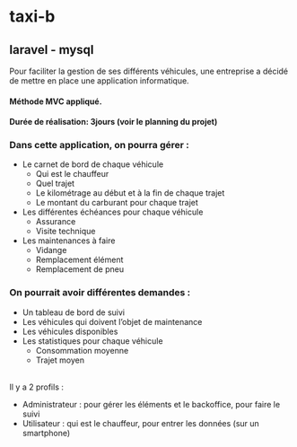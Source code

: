 # taxi-b
## laravel - mysql
Pour faciliter la gestion de ses différents véhicules, une entreprise a décidé de mettre en
place une application informatique.
#### Méthode MVC appliqué.
#### Durée de réalisation: 3jours (voir le planning du projet) 
### Dans cette application, on pourra gérer :
<ul>
    <li>Le carnet de bord de chaque véhicule
        <ul>
            <li>Qui est le chauffeur</li>
            <li>Quel trajet</li>
            <li>Le kilométrage au début et à la fin de chaque trajet</li>
            <li>Le montant du carburant pour chaque trajet</li>
        </ul>
    </li>
    <li>Les différentes échéances pour chaque véhicule
        <ul>
            <li>Assurance</li>
            <li>Visite technique</li>
        </ul>
    </li>
    <li>Les maintenances à faire
        <ul>
            <li>Vidange</li>
            <li>Remplacement élément</li>
            <li>Remplacement de pneu</li>
        </ul>
    </li>
</ul>

### On pourrait avoir différentes demandes :
<ul>
    <li>Un tableau de bord de suivi</li>
    <li>Les véhicules qui doivent l’objet de maintenance</li>
    <li>Les véhicules disponibles</li>
    <li>Les statistiques pour chaque véhicule
        <ul>
            <li>Consommation moyenne</li>
            <li>Trajet moyen</li>
        </ul>
    </li>
</ul>
</br>
Il y a 2 profils :
<ul>
    <li>Administrateur : pour gérer les éléments et le backoffice, pour faire le suivi</li>
    <li>Utilisateur : qui est le chauffeur, pour entrer les données (sur un smartphone)</li>
</ul>
    
